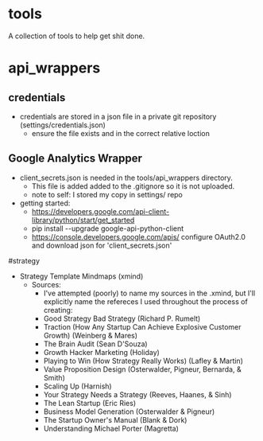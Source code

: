 # tools
A collection of tools to help get shit done.

# api_wrappers

## credentials
- credentials are stored in a json file in a private git repository (settings/credentials.json)
    - ensure the file exists and in the correct relative loction
    
## Google Analytics Wrapper
- client_secrets.json is needed in the tools/api_wrappers directory. 
    - This file is added added to the .gitignore so it is not uploaded.
    - note to self: I stored my copy in settings/ repo
- getting started:
    - https://developers.google.com/api-client-library/python/start/get_started
    - pip install --upgrade google-api-python-client
    - https://console.developers.google.com/apis/     configure OAuth2.0 and download json for 'client_secrets.json'

#strategy

- Strategy Template Mindmaps (xmind)
    - Sources:
        - I've attempted (poorly) to name my sources in the .xmind, but I'll explicitly name the refereces I used throughout the process of creating:
        - Good Strategy Bad Strategy (Richard P. Rumelt)
        - Traction (How Any Startup Can Achieve Explosive Customer Growth) (Weinberg & Mares)
        - The Brain Audit (Sean D'Souza)
        - Growth Hacker Marketing (Holiday)
        - Playing to Win (How Strategy Really Works) (Lafley & Martin)
        - Value Proposition Design (Osterwalder, Pigneur, Bernarda, & Smith)
        - Scaling Up (Harnish)
        - Your Strategy Needs a Strategy (Reeves, Haanes, & Sinh)
        - The Lean Startup (Eric Ries)
        - Business Model Generation (Osterwalder & Pigneur)
        - The Startup Owner's Manual (Blank & Dork)
        - Understanding Michael Porter (Magretta)
